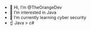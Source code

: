 - 👋 Hi, I’m @TheOrangeDev
- 👀 I’m interested in Java
- 🌱 I’m currently learning cyber security
- ☝️ Java > c#

<!---
TheOrangeDev/TheOrangeDev is a ✨ special ✨ repository because its `README.md` (this file) appears on your GitHub profile.
You can click the Preview link to take a look at your changes.
--->
